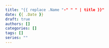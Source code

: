 ```yaml
---
title: "{{ replace .Name "-" " " | title }}"
date: {{ .Date }}
draft: true
authors: []
categories: []
tags: []
series: ""
---
```


